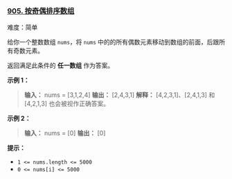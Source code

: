 ### [905\. 按奇偶排序数组](https://leetcode.cn/problems/sort-array-by-parity/)

难度：简单

给你一个整数数组 `nums`，将 `nums` 中的的所有偶数元素移动到数组的前面，后跟所有奇数元素。

返回满足此条件的 **任一数组** 作为答案。

**示例 1：**

> **输入：** nums = [3,1,2,4]
> **输出：** [2,4,3,1]
> **解释：** [4,2,3,1]、[2,4,1,3] 和 [4,2,1,3] 也会被视作正确答案。

**示例 2：**

> **输入：** nums = [0]
> **输出：** [0]

**提示：**

- `1 <= nums.length <= 5000`
- `0 <= nums[i] <= 5000`
